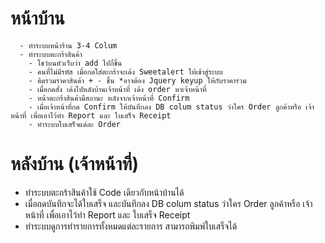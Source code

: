 # หน้าบ้าน
```
  - ทำระบบหน้าร้าน 3-4 Colum
  - ทำระบบตะกร้าสินค้า
    - โชว์บนหัวเว็บว่า add ไปกี่ชิ้น
    - คนที่ไม่มีรหัส เมื่อกดใส่ตะกร้าจะเด้ง Sweetalert ให้เข้าสู่ระบบ
    - คิดรวมราคาสินค้า + - ชิ้น *อาจต้อง Jquery keyup ให้กับราคารวม
    - เมื่อกดสั่ง เด้งไปหลังบ้านเจ้าหน้าที่ เด้ง order หาเจ้าหน้าที่
    - หน้าตะกร้าสินค้ามีสถานะ หลังจากเจ้าหน้าที่ Confirm 
    - เมื่อเจ้าหน้าที่กด Confirm ให้บันทึกลง DB colum status ว่าใคร Order ลูกค้าหรือ เจ้าหน้าที่ เพื่อเอาไว้ทำ Report และ ใบเสร็จ Receipt
    - ทำระบบใบเสร็จแต่ละ Order
  ```
# หลังบ้าน (เจ้าหน้าที่)
  - ทำระบบตะกร้าสินค้าใช้ Code เดียวกับหน้าบ้านได้
  - เมื่อกดบันทึกจะได้ใบเสร็จ และบันทึกลง DB colum status ว่าใคร Order ลูกค้าหรือ เจ้าหน้าที่ เพื่อเอาไว้ทำ Report และ ใบเสร็จ Receipt
  - ทำระบบดูการทำรายการทั้งหมดแต่ละรายการ สามารถพิมพ์ใบเสร็จได้

